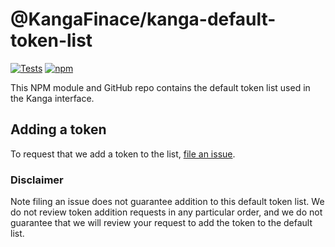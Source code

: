 # @KangaFinace/kanga-default-token-list

[![Tests](https://github.com/KangaFinance/token-lists/workflows/Tests/badge.svg)](https://github.com/KangaFinance/kanga-default-token-list/actions?query=workflow%3ATests)
[![npm](https://img.shields.io/npm/v/@kangafinance/default-token-list)](https://unpkg.com/@kangafinance/default-token-list@latest/)

This NPM module and GitHub repo contains the default token list used in the Kanga interface.

## Adding a token

To request that we add a token to the list, 
[file an issue](https://github.com/KangaFinance/kanga-default-token-list/issues/new?assignees=&labels=token+request&template=token-request.md&title=Add+%7BTOKEN_SYMBOL%7D%3A+%7BTOKEN_NAME%7D).

### Disclaimer

Note filing an issue does not guarantee addition to this default token list.
We do not review token addition requests in any particular order, and we do not
guarantee that we will review your request to add the token to the default list.

